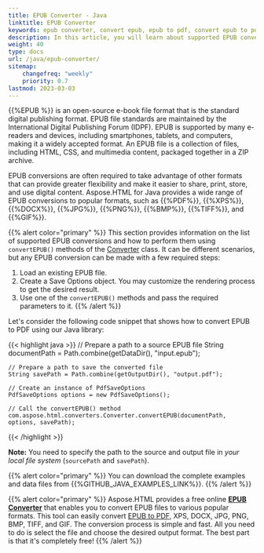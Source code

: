 ```yaml
---
title: EPUB Converter - Java
linktitle: EPUB Converter 
keywords: epub converter, convert epub, epub to pdf, convert epub to pdf, java example, online converter, java code
description: In this article, you will learn about supported EPUB conversions and consider Java example of how to convert EPUB to PDF.
weight: 40
type: docs
url: /java/epub-converter/
sitemap:
    changefreq: "weekly"
    priority: 0.7
lastmod: 2023-03-03
---
```


{{%EPUB %}} is an open-source e-book file format that is the standard digital publishing format. EPUB file standards are maintained by the International Digital Publishing Forum (IDPF). EPUB is supported by many e-readers and devices, including smartphones, tablets, and computers, making it a widely accepted format. An EPUB file is a collection of files, including HTML, CSS, and multimedia content, packaged together in a ZIP archive. 

EPUB conversions are often required to take advantage of other formats that can provide greater flexibility and make it easier to share, print, store, and use digital content. Aspose.HTML for Java provides a wide range of EPUB conversions to popular formats, such as {{%PDF%}}, {{%XPS%}}, {{%DOCX%}}, {{%JPG%}}, {{%PNG%}}, {{%BMP%}}, {{%TIFF%}}, and {{%GIF%}}.

{{% alert color="primary" %}}
This section provides information on the list of supported EPUB conversions and how to perform them using `convertEPUB()` methods of the [Converter](https://reference.aspose.com/html/java/com.aspose.html.converters/converter) class. It can be different scenarios, but any EPUB conversion can be made with a few required steps: 

1. Load an existing EPUB file. 
2. Create a Save Options object. You may customize the rendering process to get the desired result.
3. Use one of the `convertEPUB()` methods and pass the required parameters to it.
{{% /alert %}}

Let's consider the following code snippet that shows how to convert EPUB to PDF using our Java library:

{{< highlight java >}}
    // Prepare a path to a source EPUB file
    String documentPath = Path.combine(getDataDir(), "input.epub");           
       
    // Prepare a path to save the converted file 
    String savePath = Path.combine(getOutputDir(), "output.pdf");

    // Create an instance of PdfSaveOptions
    PdfSaveOptions options = new PdfSaveOptions();

    // Call the convertEPUB() method
    com.aspose.html.converters.Converter.convertEPUB(documentPath, options, savePath);
{{< /highlight >}}

**Note:** You need to specify the path to the source and output file in *your local file system* (`sourcePath` and `savePath`). 

{{% alert color="primary" %}}
You can download the complete examples and data files from {{%GITHUB_JAVA_EXAMPLES_LINK%}}.
{{% /alert %}} 

{{% alert color="primary" %}} 
Aspose.HTML provides a free online [**EPUB Converter**](https://products.aspose.app/html/conversion/epub) that enables you to convert EPUB files to various popular formats. This tool can easily convert [EPUB to PDF,](https://products.aspose.app/html/conversion/epub-to-pdf) XPS, DOCX, JPG, PNG, BMP, TIFF, and GIF. The conversion process is simple and fast. All you need to do is select the file and choose the desired output format. The best part is that it's completely free!
{{% /alert %}} 

